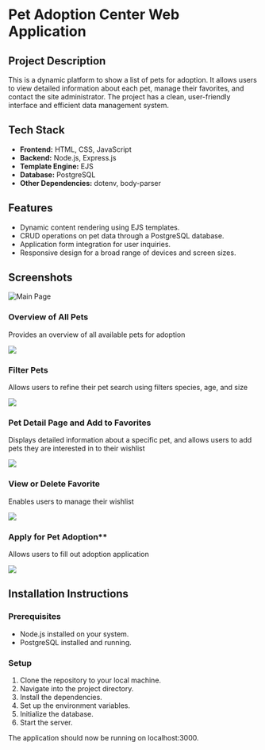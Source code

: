 # Pet Adoption Center Web Application

## Project Description
This is a dynamic platform to show a list of pets for adoption. It allows users to view detailed information about each pet, manage their favorites, and contact the site administrator. The project has a clean, user-friendly interface and efficient data management system.

## Tech Stack
- **Frontend:** HTML, CSS, JavaScript
- **Backend:** Node.js, Express.js
- **Template Engine:** EJS
- **Database:** PostgreSQL
- **Other Dependencies:** dotenv, body-parser

## Features
- Dynamic content rendering using EJS templates.
- CRUD operations on pet data through a PostgreSQL database.
- Application form integration for user inquiries.
- Responsive design for a broad range of devices and screen sizes.


## Screenshots

![Main Page](https://imgur.com/QwdalWw.png)

### Overview of All Pets

Provides an overview of all available pets for adoption

![](https://i.postimg.cc/WpZ1w2s0/overview.gif)

### Filter Pets

Allows users to refine their pet search using filters species, age, and size

![](https://i.postimg.cc/sXQD8z7d/filter.gif)

### Pet Detail Page and Add to Favorites

Displays detailed information about a specific pet, and allows users to add pets they are interested in to their wishlist

![](https://i.postimg.cc/cCf1xcFF/specific.gif)

### View or Delete Favorite

Enables users to manage their wishlist

![](https://i.postimg.cc/B6rQfzB8/fav.gif)

### Apply for Pet Adoption**

Allows users to fill out adoption application

![](https://i.postimg.cc/k555QK55/apply.gif)

## Installation Instructions

### Prerequisites
- Node.js installed on your system.
- PostgreSQL installed and running.

### Setup
1. Clone the repository to your local machine.
2. Navigate into the project directory.
3. Install the dependencies.
4. Set up the environment variables.
5. Initialize the database.
6. Start the server.

The application should now be running on localhost:3000.
